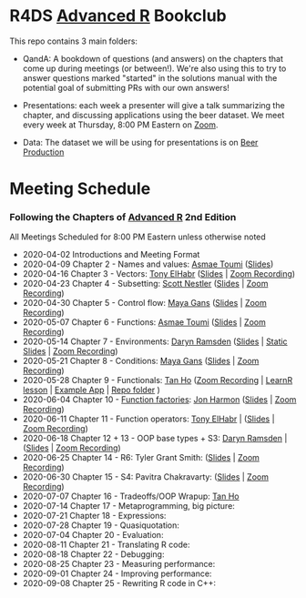 # R4DS [Advanced R](https://adv-r.hadley.nz/) Bookclub

This repo contains 3 main folders:

- QandA: A bookdown of questions (and answers) on the chapters that come up during meetings (or between!). We're also using this to try to answer questions marked "started" in the solutions manual with the potential goal of submitting PRs with our own answers!

- Presentations: each week a presenter will give a talk summarizing the chapter, and discussing applications using the beer dataset. We meet every week at Thursday, 8:00 PM Eastern on [Zoom](notredame.zoom.us/j/490502945). 

- Data: The dataset we will be using for presentations is on [Beer Production](https://github.com/rfordatascience/tidytuesday/blob/master/data/2020/2020-03-31/readme.md) 

# Meeting Schedule 
### Following the Chapters of [Advanced R](https://adv-r.hadley.nz/) 2nd Edition
All Meetings Scheduled for 8:00 PM Eastern unless otherwise noted


- 2020-04-02 Introductions and Meeting Format
- 2020-04-09 Chapter 2 - Names and values: [Asmae Toumi](https://twitter.com/asmae_toumi) ([Slides](https://r4ds.github.io/bookclub-Advanced_R/Presentations/Week02/Chap2slides.html#1))
- 2020-04-16 Chapter 3 - Vectors: [Tony ElHabr](https://twitter.com/TonyElHabr) ([Slides](https://r4ds.github.io/bookclub-Advanced_R/Presentations/Week03/Chap3slides.html#1) | [Zoom Recording](https://www.youtube.com/watch?v=pQ-xDAPEQaw))
- 2020-04-23 Chapter 4 - Subsetting: [Scott Nestler](https://twitter.com/ScottNestler) ([Slides](https://r4ds.github.io/bookclub-Advanced_R/Presentations/Week04/Chap4slides.html#1) | [Zoom Recording](https://www.youtube.com/watch?v=eLMpCc0t1cg))
- 2020-04-30 Chapter 5 - Control flow: [Maya Gans](https://maya.rbind.io) ([Slides](https://r4ds.github.io/bookclub-Advanced_R/Presentations/Week05/Chapter5.html#1) | [Zoom Recording](https://www.youtube.com/watch?v=96eY6YS_3hU))
- 2020-05-07 Chapter 6 - Functions: [Asmae Toumi](https://twitter.com/asmae_toumi) ([Slides](https://r4ds.github.io/bookclub-Advanced_R/Presentations/Week06/Chap6slides.html#1) | [Zoom Recording](https://youtu.be/UwzGhMndWzs))
- 2020-05-14 Chapter 7 - Environments: [Daryn Ramsden](https://twitter.com/thisisdaryn)  ([Slides](https://r4dscommunity.shinyapps.io/environments/) | [Static Slides](https://r4ds.github.io/bookclub-Advanced_R/Presentations/Week07/Chap7Slides.html#1) | [Zoom Recording](https://www.youtube.com/watch?v=mk7iu1-P8ZU))
- 2020-05-21 Chapter 8 - Conditions: [Maya Gans](https://maya.rbind.io) ([Slides](https://r4ds.github.io/bookclub-Advanced_R/Presentations/Week08/Chapter8.html#1) | [Zoom Recording](https://www.youtube.com/watch?v=mwiNe083DLU))
- 2020-05-28 Chapter 9 - Functionals: [Tan Ho](https://twitter.com/_tanho) ([Zoom Recording](https://youtu.be/o0a6aJ4kCkU) | [LearnR lesson](https://apps.tanho.ca/app_direct/advr_w9_learnr/) | [Example App](https://apps.tanho.ca/app_direct/advr_w9_app/) | [Repo folder](https://github.com/r4ds/bookclub-Advanced_R/tree/master/Presentations/Week09) )
- 2020-06-04 Chapter 10 - [Function factories](https://cran.r-project.org/package=factory): [Jon Harmon](https://twitter.com/jonthegeek) ([Slides](https://r4ds.github.io/bookclub-Advanced_R/Presentations/Week10/Chapter10.html#1) | [Zoom Recording](https://www.youtube.com/watch?v=enI5Ynq6olI))
- 2020-06-11 Chapter 11 - Function operators: [Tony ElHabr](https://twitter.com/TonyElHabr) | ([Slides](https://r4ds.github.io/bookclub-Advanced_R/Presentations/Week11/Chapter11.html#1) | [Zoom Recording](https://www.youtube.com/watch?v=zzUY03gt_pA&feature=youtu.be))
- 2020-06-18 Chapter 12 + 13 - OOP base types + S3: [Daryn Ramsden](https://twitter.com/thisisdaryn) | ([Slides](https://r4ds.github.io/bookclub-Advanced_R/Presentations/Week13/Advanced_R_12to13_OOP.html#1) | [Zoom Recording](https://www.youtube.com/watch?v=Fy3JF5Em6qY&feature=youtu.be))
- 2020-06-25 Chapter 14 - R6: Tyler Grant Smith: ([Slides](TODO) | [Zoom Recording](https://www.youtube.com/watch?v=hPjaOdprgow&feature=youtu.be))
- 2020-06-30 Chapter 15 - S4: Pavitra Chakravarty: ([Slides](https://r4ds.github.io/bookclub-Advanced_R/Presentations/Week15/Chapter15.html#1) | [Zoom Recording](TODO))
- 2020-07-07 Chapter 16 - Tradeoffs/OOP Wrapup: [Tan Ho](https://twitter.com/_tanho) 
- 2020-07-14 Chapter 17 - Metaprogramming, big picture:
- 2020-07-21 Chapter 18 - Expressions:
- 2020-07-28 Chapter 19 - Quasiquotation:
- 2020-07-04 Chapter 20 - Evaluation:
- 2020-08-11 Chapter 21 - Translating R code:
- 2020-08-18 Chapter 22 - Debugging:
- 2020-08-25 Chapter 23 - Measuring performance:
- 2020-09-01 Chapter 24 - Improving performance:
- 2020-09-08 Chapter 25 - Rewriting R code in C++:
